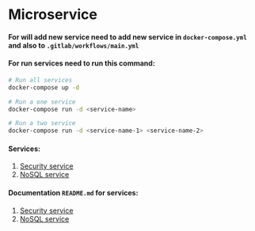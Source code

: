 # Microservice

#### For will add new service need to add new service in `docker-compose.yml` and also to `.gitlab/workflows/main.yml`

#### For run services need to run this command:
```bash
# Run all services
docker-compose up -d

# Run a one service
docker-compose run -d <service-name>

# Run a two service
docker-compose run -d <service-name-1> <service-name-2>
```

#### Services:
1. [Security service](./security)
2. [NoSQL service](./NoSqlDB)

#### Documentation `README.md` for services:
1. [Security service](./security/README.md)
2. [NoSQL service](./NoSqlDB/README.md)

